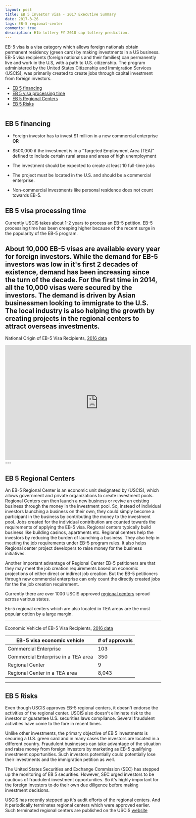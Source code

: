 ```yaml
---
layout: post
title: EB 5 Investor visa - 2017 Executive Summary
date: 2017-3-26
tags: EB-5 regional-center 
comments: true
description: H1b lottery FY 2018 cap lottery prediction. 
---
```

EB-5 visa is a visa category which allows foreign nationals obtain permanent residency (green card) by making investments in a US business. EB-5 visa recipients (foreign nationals and their families) can permanently live and work in the U.S, with a path to U.S. citizenship. 
The program administered by the United States Citizenship and Immigration Services (USCIS), was primarily created to create jobs through capital investment from foreign investors. 

- [EB 5 financing](#eb-5-financing)
- [EB 5 visa processing time](#eb-5-visa-processing-time)
- [EB 5 Regional Centers](#eb-5-regional-centers)
- [EB 5 Risks](#eb-5-risks)

<image>

## EB 5 financing

* Foreign investor has to invest $1 million in a new commercial enterprise **OR**
 
* $500,000 if the investment is in a “Targeted Employment Area (TEA)” defined to include certain rural areas and areas of high unemployment
* The investment should be expected to create at least 10 full-time jobs

* The project must be located in the U.S. and should be a commercial enterprise. 
* Non-commercial investments like personal residence does not count towards EB-5.

## EB 5 visa processing time

Currently USCIS takes about 1-2 years to process an EB-5 petition. EB-5 processing time has been creeping higher because of the recent surge in the popularity of the EB-5 program.

About 10,000 EB-5 visas are available every year for foreign investors. While the demand for EB-5 investors was low in it's first 2 decades of existence, demand has been increasing since the turn of the decade. For the first time in 2014, all the 10,000 visas were secured by the investors. The demand is driven by Asian businessmen looking to immigrate to the U.S. The local industry is also helping the growth by creating projects in the regional centers to attract overseas investments. 
---
National Origin of EB-5 Visa Recipients, [2016 data](https://travel.state.gov/content/dam/visas/Statistics/AnnualReports/FY2016AnnualReport/FY16AnnualReport-TableVI-PartIV.pdf)

<iframe width="600" height="371" seamless frameborder="0" scrolling="no" src="https://docs.google.com/spreadsheets/d/1oVFMB5-QszwOnKqJlAwxRz9YE2zaoK-9ziLL-O7OHPA/pubchart?oid=894968891&amp;format=interactive"></iframe>
---

## EB 5 Regional Centers

An EB-5 Regional Center is an economic unit designated by (USCIS), which allows government and private organizations to create investment pools. Regional Centers can then launch a new business or revive an existing business through the money in the investment pool. So, instead of individual investors launching a business on their own, they could simply become a participant in the business by contributing the money to the investment pool. Jobs created for the individual contribution are counted towards the requirements of applying the EB-5 visa. 
Regional centers typically build business like building casinos, apartments etc. Regional centers help the investors by reducing the burden of launching a business. They also help in meeting the job requirements under EB-5 program rules. It also helps Regional center project developers to raise money for the business initiatives. 

Another important advantage of Regional Center EB-5 petitioners are that they may meet the job creation requirements based on economic projections of either direct or indirect job creation.
But the EB-5 petitioners through new commercial enterprise can only count the directly created jobs for the the job creation requirement. 

Currently there are over 1000 USCIS approved [regional centers](https://www.uscis.gov/working-united-states/permanent-workers/employment-based-immigration-fifth-preference-eb-5/immigrant-investor-regional-centers) spread across various states. 


Eb-5 regional centers which are also located in TEA areas are the most popular option by a large margin.

---
Economic Vehicle of EB-5 Visa Recipients, [2016 data](https://travel.state.gov/content/dam/visas/Statistics/AnnualReports/FY2016AnnualReport/FY16AnnualReport-TableVI-PartIV.pdf)

EB-5 visa  economic vehicle | # of approvals 
---------- | ------ 
Commercial Enterprise|  103
Commercial Enterprise in a TEA area|  350
Regional Center|  9
Regional Center in a TEA area|  8,043

---

## EB 5 Risks

Even though USCIS approves EB-5 regional centers, it doesn't endorse the activities of the regional center. USCIS also doesn't eliminate risk to the investor or guarantee U.S. securities laws compliance. Several fraudulent activities have come to the fore in recent times.

Unlike other investments, the primary objective of EB 5 investments is securing a U.S. green card and in many cases the investors are located in a different country. Fraudulent businesses can take advantage of the situation and raise money from foreign investors by marketing as EB-5 qualifying investment opportunities. Such investors potentially could potentially lose their investments and the immigration petition as well.

The United States Securities and Exchange Commission (SEC) has stepped up the monitoring of EB 5 securities. However, SEC urged  investors to be cautious of fraudulent investment opportunities. So it's highly important for the foreign investors to do their own due diligence before making investment decisions. 

USCIS has recently stepped up it's audit efforts of the regional centers. And it periodically terminates regional centers which were approved earlier.
Such terminated regional centers are published on the USCIS  [website](https://www.uscis.gov/working-united-states/permanent-workers/employment-based-immigration-fifth-preference-eb-5/eb-5-immigrant-investor-process/regional-center-terminations)
